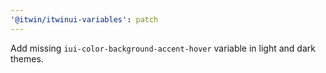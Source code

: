 ```yaml
---
'@itwin/itwinui-variables': patch
---
```


Add missing `iui-color-background-accent-hover` variable in light and dark themes.
